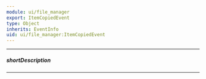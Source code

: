```yaml
---
module: ui/file_manager
export: ItemCopiedEvent
type: Object
inherits: EventInfo
uid: ui/file_manager:ItemCopiedEvent
---
```

---
##### shortDescription
<!-- Description goes here -->

---
<!-- Description goes here -->